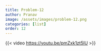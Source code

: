```yaml
---
title: Problem-12
author: Pranav
image: /assets/images/problem-12.png
categories: [list]
order: 12
---
```


{{< video https://youtu.be/pmZxk1zt5IU >}}

